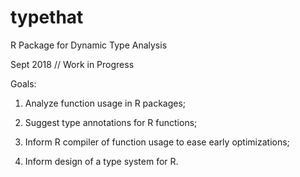 # typethat
R Package for Dynamic Type Analysis

Sept 2018 // Work in Progress

Goals:

1. Analyze function usage in R packages;

2. Suggest type annotations for R functions;

3. Inform R compiler of function usage to ease early optimizations;

4. Inform design of a type system for R.

